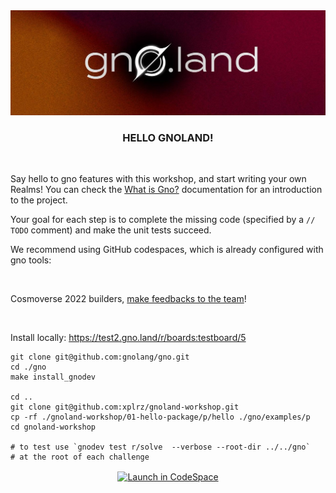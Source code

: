 <div align="center">
 <img src="/.github/banner.png" alt="Gnoland" />
 <h3 align="center">HELLO GNOLAND!</h3>
</div>
<br />

Say hello to gno features with this workshop, and start writing your own Realms! You can check the [What is Gno?](https://gnoland.space/docs/what-is-gno) documentation for an introduction to the project. 

Your goal for each step is to complete the missing code (specified by a `// TODO` comment) and make the unit tests succeed.

We recommend using GitHub codespaces, which is already configured with gno tools:

<br />

Cosmoverse 2022 builders, [make feedbacks to the team](https://github.com/xplrz/gnoland-workshop/issues/3)!

<br />

Install locally: https://test2.gno.land/r/boards:testboard/5

```
git clone git@github.com:gnolang/gno.git
cd ./gno
make install_gnodev

cd ..
git clone git@github.com:xplrz/gnoland-workshop.git
cp -rf ./gnoland-workshop/01-hello-package/p/hello ./gno/examples/p
cd gnoland-workshop

# to test use `gnodev test r/solve  --verbose --root-dir ../../gno`
# at the root of each challenge
```

<div align="center">
 <a href="https://github.com/codespaces/new?hide_repo_select=true&ref=main&repo=541250916"><img src="https://github.com/codespaces/badge.svg" alt="Launch in CodeSpace" align="center" /></a>
</div>
